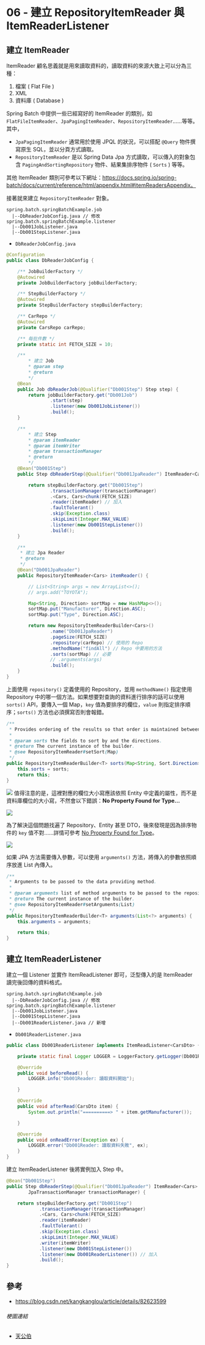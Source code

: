 # 06 - 建立 RepositoryItemReader 與 ItemReaderListener

## 建立 ItemReader
ItemReader 顧名思義就是用來讀取資料的，讀取資料的來源大致上可以分為三種：
1. 檔案 ( Flat File )
2. XML
3. 資料庫 ( Database )

Spring Batch 中提供一些已經寫好的 ItemReader 的類別，如 `FlatFileItemReader`、`JpaPagingItemReader`、`RepositoryItemReader`......等等。其中，
* `JpaPagingItemReader` 通常用於使用 JPQL 的狀況，可以搭配 `@Query` 物件撰寫原生 SQL，並以分頁方式讀取。
* `RepositoryItemReader` 是以 Spring Data Jpa 方式讀取，可以傳入的對象包含 `PagingAndSortingRepository` 物件、結果集排序物件 ( `Sorts` ) 等等。

其他 ItemReader 類別可參考以下網址：https://docs.spring.io/spring-batch/docs/current/reference/html/appendix.html#itemReadersAppendix。

接著就來建立 `RepositoryItemReader` 對象。

```
spring.batch.springBatchExample.job
  |--DbReaderJobConfig.java // 修改
spring.batch.springBatchExample.listener 
  |--Db001JobListener.java
  |--Db001StepListener.java
```

* `DbReaderJobConfig.java`
```java
@Configuration
public class DbReaderJobConfig {

    /** JobBuilderFactory */
    @Autowired
    private JobBuilderFactory jobBuilderFactory;

    /** StepBuilderFactory */
    @Autowired
    private StepBuilderFactory stepBuilderFactory;

    /** CarRepo */
    @Autowired
    private CarsRepo carRepo;

    /** 每批件數 */
    private static int FETCH_SIZE = 10;

    /**
        * 建立 Job
        * @param step
        * @return
        */
    @Bean
    public Job dbReaderJob(@Qualifier("Db001Step") Step step) {
        return jobBuilderFactory.get("Db001Job")
                .start(step)
                .listener(new Db001JobListener())
                .build();
    }

    /**
        * 建立 Step
        * @param itemReader
        * @param itemWriter
        * @param transactionManager
        * @return
        */
    @Bean("Db001Step")
    public Step dbReaderStep(@Qualifier("Db001JpaReader") ItemReader<Cars> itemReader, JpaTransactionManager transactionManager) { // 加入

        return stepBuilderFactory.get("Db001Step")
                .transactionManager(transactionManager)
                .<Cars, Cars>chunk(FETCH_SIZE)
                .reader(itemReader) // 加入
                .faultTolerant()
                .skip(Exception.class)
                .skipLimit(Integer.MAX_VALUE)
                .listener(new Db001StepListener())
                .build();
    }

    /**
     * 建立 Jpa Reader
     * @return
     */
    @Bean("Db001JpaReader")
    public RepositoryItemReader<Cars> itemReader() {

        // List<String> args = new ArrayList<>();
        // args.add("TOYOTA");

        Map<String, Direction> sortMap = new HashMap<>();
        sortMap.put("Manufacturer", Direction.ASC);
        sortMap.put("Type", Direction.ASC);

        return new RepositoryItemReaderBuilder<Cars>()
                .name("Db001JpaReader")
                .pageSize(FETCH_SIZE)
                .repository(carRepo) // 使用的 Repo
                .methodName("findAll") // Repo 中要用的方法
                .sorts(sortMap) // 必要
                // .arguments(args)
                .build();
    }
}
```
上面使用 `repository()` 定義使用的 Repository，並用 `methodName()` 指定使用 Repository 中的哪一個方法。如果想要對查詢的資料進行排序的話可以使用 `sorts()` API，要傳入一個 Map，`key` 值為要排序的欄位，`value` 則指定排序順序；`sorts()` 方法也必須撰寫否則會報錯。

```java
/**
 * Provides ordering of the results so that order is maintained between paged queries.
 *
 * @param sorts the fields to sort by and the directions.
 * @return The current instance of the builder.
 * @see RepositoryItemReader#setSort(Map)
 */
public RepositoryItemReaderBuilder<T> sorts(Map<String, Sort.Direction> sorts) {
    this.sorts = sorts;
    return this;
}
```
![](/images/icon-bird-1.png) 值得注意的是，這裡對應的欄位大小寫應該依照 Entity 中定義的屬性，而不是資料庫欄位的大小寫，不然會以下錯誤：**No Property Found for Type...**<br/>

![](/images/6-1.png)

為了解決這個問題找遍了 Repository、Entity 甚至 DTO，後來發現是因為排序物件的 `key` 值不對......詳情可參考 [No Property Found for Type](https://stackoverflow.com/questions/19583540/spring-data-jpa-no-property-found-for-type-exception)。<br/>

![](/images/天公伯.jpg)

如果 JPA 方法需要傳入參數，可以使用 `arguments()` 方法，將傳入的參數依照順序放進 List 內傳入。
```java
/**
 * Arguments to be passed to the data providing method.
 *
 * @param arguments list of method arguments to be passed to the repository.
 * @return The current instance of the builder.
 * @see RepositoryItemReader#setArguments(List)
 */
public RepositoryItemReaderBuilder<T> arguments(List<?> arguments) {
    this.arguments = arguments;

    return this;
}
```

## 建立 ItemReaderListener
建立一個 Listener 並實作 ItemReadListener 即可，泛型傳入的是 ItemReader 讀完後回傳的資料格式。
```
spring.batch.springBatchExample.job
  |--DbReaderJobConfig.java // 修改
spring.batch.springBatchExample.listener 
  |--Db001JobListener.java
  |--Db001StepListener.java
  |--Db001ReaderListener.java // 新增
```

* `Db001ReaderListener.java`
```java
public class Db001ReaderListener implements ItemReadListener<CarsDto> {

    private static final Logger LOGGER = LoggerFactory.getLogger(Db001ReaderListener.class);

    @Override
    public void beforeRead() {
    	LOGGER.info("Db001Reader: 讀取資料開始");

    }

    @Override
    public void afterRead(CarsDto item) {
    	System.out.println("==========> " + item.getManufacturer());

    }

    @Override
    public void onReadError(Exception ex) {
        LOGGER.error("Db001Reader: 讀取資料失敗", ex);
    }
}
```
建立 ItemReaderListener 後將實例加入 Step 中。

```java
@Bean("Db001Step")
public Step dbReaderStep(@Qualifier("Db001JpaReader") ItemReader<Cars> itemReader, @Qualifier("Db001FileWriter") ItemWriter<Cars> itemWriter,
        JpaTransactionManager transactionManager) {

    return stepBuilderFactory.get("Db001Step")
            .transactionManager(transactionManager)
            .<Cars, Cars>chunk(FETCH_SIZE)
            .reader(itemReader)
            .faultTolerant()
            .skip(Exception.class)
            .skipLimit(Integer.MAX_VALUE)
            .writer(itemWriter)
            .listener(new Db001StepListener())
            .listener(new Db001ReaderListener()) // 加入
            .build();
}
```

## 參考
* https://blog.csdn.net/kangkanglou/article/details/82623599

###### 梗圖連結
* [天公伯](https://www.google.com/url?sa=i&url=https%3A%2F%2Fdailyview.tw%2FPopular%2FDetail%2F1268&psig=AOvVaw0ahlOrsJqFa-QLVCOk6djg&ust=1634918356034000&source=images&cd=vfe&ved=0CAwQjhxqFwoTCIi1_t3v2_MCFQAAAAAdAAAAABAD)
